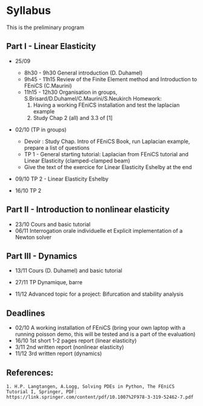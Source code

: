 # Syllabus

This is the preliminary program 

## Part I - Linear Elasticity 

 * 25/09
 	- 8h30 - 9h30 General introduction (D. Duhamel)
	- 9h45 - 11h15 Review of the Finite Element method and Introduction to FEniCS (C.Maurini)
	- 11h15 - 12h30 Organisation in groups, S.Brisard/D.Duhamel/C.Maurini/S.Neukirch
	Homework: 
		1. Having a working FEniCS installation and test the laplacian example
		2. Study Chap 2 (all) and 3.3 of [1]		
	
  * 02/10 (TP in groups)
  	- Devoir : Study Chap. Intro of FEniCS Book, run Laplacian example, prepare a list of questions
	- TP 1 - General starting tutorial: Laplacian from FEniCS tutorial and Linear Elasticity (clamped-clamped beam)
	- Give the text of the exercice for Linear Elasticity Eshelby at the end 

  * 09/10 TP 2 - Linear Elasticity Eshelby
  * 16/10 TP 2

## Part II - Introduction to nonlinear elasticity
  * 23/10 Cours and basic tutorial
  * 06/11 Interrogation orale individuelle et Explicit implementation of a Newton solver 
  
 ## Part III - Dynamics
  * 13/11 Cours (D. Duhamel) and basic tutorial
  * 27/11 TP Dynamique, barre
  
  * 11/12 Advanced topic for a project: Bifurcation and stability analysis 

## Deadlines 

* 02/10  A working installation of FEniCS (bring your own laptop with a running  poisson demo, this will be tested and is a part of the evaluation)
* 16/10  1st short 1-2 pages report (linear elasticity)
* 3/11 2nd written report (nonlinear elasticity)
* 11/12 3rd written report (dynamics)


## References: 
	1. H.P. Langtangen, A.Logg, Solving PDEs in Python, The FEniCS Tutorial I, Springer, PDF: https://link.springer.com/content/pdf/10.1007%2F978-3-319-52462-7.pdf